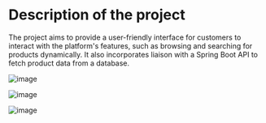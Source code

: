 # Description of the project 

The project aims to provide a user-friendly interface for customers to interact with the platform's features, such as browsing and searching for products dynamically. It also incorporates liaison with a Spring Boot API to fetch product data from a database.

![image](https://github.com/ayoubterari/ecommerce-platform-frontend/assets/65574293/6dce0de9-35e3-4f3e-aa5c-f948f47439a3)

![image](https://github.com/ayoubterari/ecommerce-platform-frontend/assets/65574293/8dca67eb-270a-45e3-aad1-9f30c495eca6)


![image](https://github.com/ayoubterari/ecommerce-platform-frontend/assets/65574293/48fb0cca-15d9-4c2f-b942-55aacde008e8)
